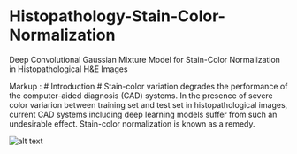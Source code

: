 # Histopathology-Stain-Color-Normalization
Deep Convolutional Gaussian Mixture Model for Stain-Color Normalization in Histopathological H&amp;E Images

Markup :  # Introduction #
Stain-color variation degrades the performance of the computer-aided diagnosis (CAD) systems. In the presence of severe color variarion between training set and test set in histopathological images, current CAD systems including deep learning models suffer from such an undesirable effect. Stain-color normalization is known as a remedy.

![alt text](https://github.com/FarhadZanjani/Histopathology-Stain-Color-Normalization/blob/master/Color_Normalization.png)
